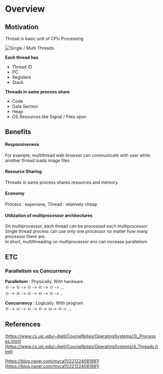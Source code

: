 # Overview

## Motivation

Thread is basic unit of CPU Processing

![Single / Multi Threads](../.gitbook/assets/image%20%2826%29.png)

 **Each thread has**

* Thread ID
* PC
* Registers
* Stack

 **Threads in same process share**

* Code
* Data Section
* Heap
* OS Resources like Signal / Files open 

## Benefits

#### Responsiveness

For example, multithread web browser can communicate with user while another thread loads image files

#### Resource Sharing

Threads in same process shares resources and memory. 

#### Economy

Process : expensive, Thread : relatively cheap

#### Utilization of multiprocessor architectures

On multiprocessor, each thread can be processed each multiprocessor.  
Single thread process can use only one processor no matter how many processor there are.  
In short, multithreading on multiprocessor env can increase parallelism

## ETC

### Parallelism vs Concurrency

**Parallelism** : Physically. With hardware  
ㅇ -&gt; ㅇ -&gt; ㅇ -&gt; ㅇ -&gt; ㅇ -&gt; ...  
ㅁ -&gt; ㅁ -&gt; ㅁ -&gt; ㅁ -&gt; ㅁ -&gt; ..  
  
**Concurrency** : Logically. With program  
ㅇ -&gt; ㅁ -&gt; ㅇ -&gt; ㅇ-&gt; ㅁ-&gt; ㅇ-&gt; ...

## References

[https://www.cs.uic.edu/~jbell/CourseNotes/OperatingSystems/3\_Processes.html](https://www.cs.uic.edu/~jbell/CourseNotes/OperatingSystems/4_Threads.html)

[https://blog.naver.com/myca11/221224081981](https://blog.naver.com/myca11/221224081981)

